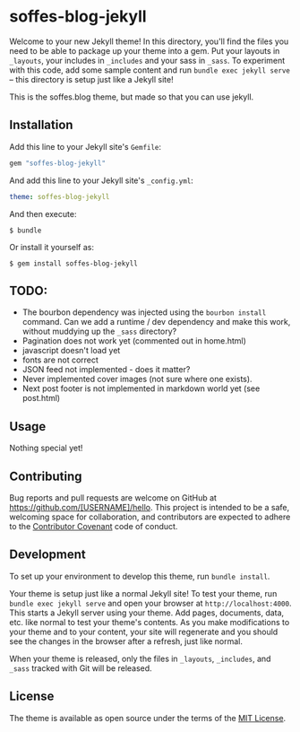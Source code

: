 # soffes-blog-jekyll

Welcome to your new Jekyll theme! In this directory, you'll find the files you need to be able to package up your theme into a gem. Put your layouts in `_layouts`, your includes in `_includes` and your sass in `_sass`. To experiment with this code, add some sample content and run `bundle exec jekyll serve` – this directory is setup just like a Jekyll site!

This is the soffes.blog theme, but made so that you can use jekyll.

## Installation

Add this line to your Jekyll site's `Gemfile`:

```ruby
gem "soffes-blog-jekyll"
```

And add this line to your Jekyll site's `_config.yml`:

```yaml
theme: soffes-blog-jekyll
```

And then execute:

    $ bundle

Or install it yourself as:

    $ gem install soffes-blog-jekyll

## TODO:

* The bourbon dependency was injected using the `bourbon install` command. Can we add a runtime / dev dependency and make this work, without muddying up the `_sass` directory?
* Pagination does not work yet (commented out in home.html)
* javascript doesn't load yet
* fonts are not correct
* JSON feed not implemented - does it matter?
* Never implemented cover images (not sure where one exists).
* Next post footer is not implemented in markdown world yet (see post.html)

## Usage

Nothing special yet!

## Contributing

Bug reports and pull requests are welcome on GitHub at https://github.com/[USERNAME]/hello. This project is intended to be a safe, welcoming space for collaboration, and contributors are expected to adhere to the [Contributor Covenant](http://contributor-covenant.org) code of conduct.

## Development

To set up your environment to develop this theme, run `bundle install`.

Your theme is setup just like a normal Jekyll site! To test your theme, run `bundle exec jekyll serve` and open your browser at `http://localhost:4000`. This starts a Jekyll server using your theme. Add pages, documents, data, etc. like normal to test your theme's contents. As you make modifications to your theme and to your content, your site will regenerate and you should see the changes in the browser after a refresh, just like normal.

When your theme is released, only the files in `_layouts`, `_includes`, and `_sass` tracked with Git will be released.

## License

The theme is available as open source under the terms of the [MIT License](https://opensource.org/licenses/MIT).

